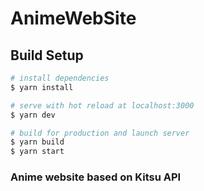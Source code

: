 # AnimeWebSite

## Build Setup

```bash
# install dependencies
$ yarn install

# serve with hot reload at localhost:3000
$ yarn dev

# build for production and launch server
$ yarn build
$ yarn start
```

### Anime website based on Kitsu API
